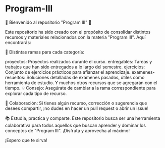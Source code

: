 # Program-III

🚀 Bienvenido al repositorio "Program III" 🚀

Este repositorio ha sido creado con el propósito de consolidar distintos recursos y materiales relacionados con la materia "Program III". Aquí encontrarás:

🌳 Distintas ramas para cada categoría:

proyectos: Proyectos realizados durante el curso.
entregables: Tareas y trabajos que han sido entregados a lo largo del semestre.
ejercicios: Conjunto de ejercicios prácticos para afianzar el aprendizaje.
examenes-resueltos: Soluciones detalladas de exámenes pasados, útiles como herramienta de estudio.
Y muchos otros recursos que se agregarán con el tiempo.
💡 Consejo: Asegúrate de cambiar a la rama correspondiente para explorar cada tipo de recurso.

🤝 Colaboración: Si tienes algún recurso, corrección o sugerencia que desees compartir, ¡no dudes en hacer un pull request o abrir un issue!

📚 Estudia, practica y comparte. Este repositorio busca ser una herramienta colaborativa para todos aquellos que buscan aprender y dominar los conceptos de "Program III". ¡Disfruta y aprovecha al máximo!

¡Espero que te sirva! 





